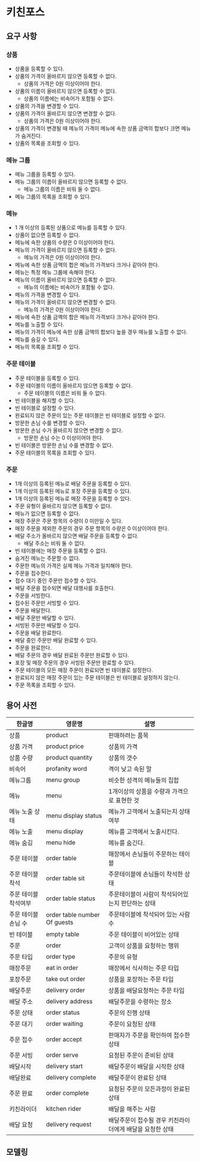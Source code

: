 # 키친포스

## 요구 사항

### 상품

- 상품을 등록할 수 있다.
- 상품의 가격이 올바르지 않으면 등록할 수 없다.
    - 상품의 가격은 0원 이상이어야 한다.
- 상품의 이름이 올바르지 않으면 등록할 수 없다.
    - 상품의 이름에는 비속어가 포함될 수 없다.
- 상품의 가격을 변경할 수 있다.
- 상품의 가격이 올바르지 않으면 변경할 수 없다.
    - 상품의 가격은 0원 이상이어야 한다.
- 상품의 가격이 변경될 때 메뉴의 가격이 메뉴에 속한 상품 금액의 합보다 크면 메뉴가 숨겨진다.
- 상품의 목록을 조회할 수 있다.

### 메뉴 그룹

- 메뉴 그룹을 등록할 수 있다.
- 메뉴 그룹의 이름이 올바르지 않으면 등록할 수 없다.
    - 메뉴 그룹의 이름은 비워 둘 수 없다.
- 메뉴 그룹의 목록을 조회할 수 있다.

### 메뉴

- 1 개 이상의 등록된 상품으로 메뉴를 등록할 수 있다.
- 상품이 없으면 등록할 수 없다.
- 메뉴에 속한 상품의 수량은 0 이상이어야 한다.
- 메뉴의 가격이 올바르지 않으면 등록할 수 없다.
    - 메뉴의 가격은 0원 이상이어야 한다.
- 메뉴에 속한 상품 금액의 합은 메뉴의 가격보다 크거나 같아야 한다.
- 메뉴는 특정 메뉴 그룹에 속해야 한다.
- 메뉴의 이름이 올바르지 않으면 등록할 수 없다.
    - 메뉴의 이름에는 비속어가 포함될 수 없다.
- 메뉴의 가격을 변경할 수 있다.
- 메뉴의 가격이 올바르지 않으면 변경할 수 없다.
    - 메뉴의 가격은 0원 이상이어야 한다.
- 메뉴에 속한 상품 금액의 합은 메뉴의 가격보다 크거나 같아야 한다.
- 메뉴를 노출할 수 있다.
- 메뉴의 가격이 메뉴에 속한 상품 금액의 합보다 높을 경우 메뉴를 노출할 수 없다.
- 메뉴를 숨길 수 있다.
- 메뉴의 목록을 조회할 수 있다.

### 주문 테이블

- 주문 테이블을 등록할 수 있다.
- 주문 테이블의 이름이 올바르지 않으면 등록할 수 없다.
    - 주문 테이블의 이름은 비워 둘 수 없다.
- 빈 테이블을 해지할 수 있다.
- 빈 테이블로 설정할 수 있다.
- 완료되지 않은 주문이 있는 주문 테이블은 빈 테이블로 설정할 수 없다.
- 방문한 손님 수를 변경할 수 있다.
- 방문한 손님 수가 올바르지 않으면 변경할 수 없다.
    - 방문한 손님 수는 0 이상이어야 한다.
- 빈 테이블은 방문한 손님 수를 변경할 수 없다.
- 주문 테이블의 목록을 조회할 수 있다.

### 주문

- 1개 이상의 등록된 메뉴로 배달 주문을 등록할 수 있다.
- 1개 이상의 등록된 메뉴로 포장 주문을 등록할 수 있다.
- 1개 이상의 등록된 메뉴로 매장 주문을 등록할 수 있다.
- 주문 유형이 올바르지 않으면 등록할 수 없다.
- 메뉴가 없으면 등록할 수 없다.
- 매장 주문은 주문 항목의 수량이 0 미만일 수 있다.
- 매장 주문을 제외한 주문의 경우 주문 항목의 수량은 0 이상이어야 한다.
- 배달 주소가 올바르지 않으면 배달 주문을 등록할 수 없다.
    - 배달 주소는 비워 둘 수 없다.
- 빈 테이블에는 매장 주문을 등록할 수 없다.
- 숨겨진 메뉴는 주문할 수 없다.
- 주문한 메뉴의 가격은 실제 메뉴 가격과 일치해야 한다.
- 주문을 접수한다.
- 접수 대기 중인 주문만 접수할 수 있다.
- 배달 주문을 접수되면 배달 대행사를 호출한다.
- 주문을 서빙한다.
- 접수된 주문만 서빙할 수 있다.
- 주문을 배달한다.
- 배달 주문만 배달할 수 있다.
- 서빙된 주문만 배달할 수 있다.
- 주문을 배달 완료한다.
- 배달 중인 주문만 배달 완료할 수 있다.
- 주문을 완료한다.
- 배달 주문의 경우 배달 완료된 주문만 완료할 수 있다.
- 포장 및 매장 주문의 경우 서빙된 주문만 완료할 수 있다.
- 주문 테이블의 모든 매장 주문이 완료되면 빈 테이블로 설정한다.
- 완료되지 않은 매장 주문이 있는 주문 테이블은 빈 테이블로 설정하지 않는다.
- 주문 목록을 조회할 수 있다.

## 용어 사전

| 한글명 | 영문명 | 설명 |
| --- | --- | --- |
| 상품 | product | 판매하려는 품목 |
| 상품 가격 | product price | 상품의 가격 |
| 상품 수량 | product quantity | 상품의 갯수 |
| 비속어 | profanity word | 격이 낮고 속된 말 |
| 메뉴그룹 | menu group | 비슷한 성격의 메뉴들의 집합 |
| 메뉴 | menu | 1개이상의 상품을 수량과 가격으로 표현한 것 |
| 메뉴 노출 상태 |  menu display status | 메뉴가 고객에서 노출되는지 상태여부 |
| 메뉴 노출 | menu display | 메뉴를 고객에서 노출시킨다. |
| 메뉴 숨김 | menu hide | 메뉴를 숨긴다. |
| 주문 테이블 | order table | 매장에서 손님들이 주문하는 테이블 |
| 주문 테이블 착석 | order table sit | 주문테이블에 손님들이 착석한 상태 |
| 주문 테이블 착석여부 | order table status | 주문테이블이 사람이 착석되어있는지 판단하는 상태 |
| 주문 테이블 손님 수 | order table number Of guests | 주문테이블에 착석되어 있는 사람 수 |
| 빈 테이블 | empty table | 주문 테이블이 비어있는 상태 |
| 주문 | order | 고객이 상품을 요청하는 행위 |
| 주문 타입 | order type | 주문의 유형 |
| 매장주문 | eat in order | 매장에서 식사하는 주문 타입 |
| 포장주문 | take out order | 상품을 포장하는 주문 타입 |
| 배달주문 | delivery order | 상품을 배달요청하는 주문 타입 |
| 배달 주소 | delivery address | 배달주문을 수령하는 장소 |
| 주문 상태 | order status | 주문의 진행 상태 |
| 주문 대기 | order waiting | 주문이 요청된 상태 |
| 주문 접수 | order accept | 판매자가 주문을 확인하여 접수한 상태 |
| 주문 서빙 | order serve | 요청된 주문이 준비된 상태 |
| 배달시작 | delivery start | 배달주문이 배달을 시작한 상태 |
| 배달완료 | delivery complete | 배달주문이 완료된 상태 |
| 주문 완료 | order complete | 요청된 주문의 모든과정이 완료된 상태 |
| 키친라이더 | kitchen rider | 배달을 해주는 사람 |
| 배달 요청 | delivery request | 배달주문이 접수될 경우 키친라이더에게 배달을 요청한 상태 |


## 모델링
